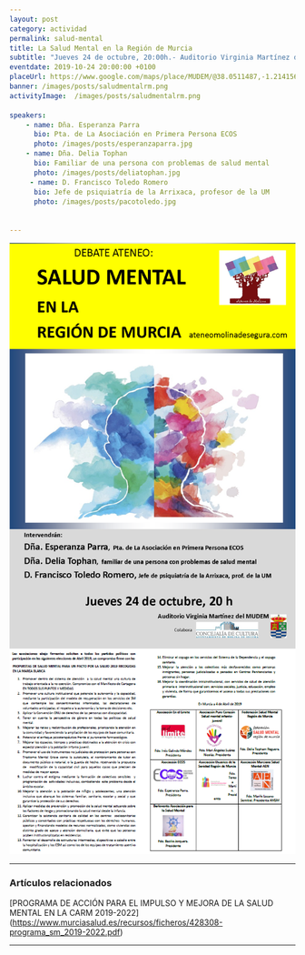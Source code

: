 ```yaml
---
layout: post
category: actividad
permalink: salud-mental
title: La Salud Mental en la Región de Murcia    
subtitle: "Jueves 24 de octubre, 20:00h.- Auditorio Virginia Martínez del MUDEM"
eventdate: 2019-10-24 20:00:00 +0100
placeUrl: https://www.google.com/maps/place/MUDEM/@38.0511487,-1.2141566,15z/data=!4m5!3m4!1s0x0:0xde6031502e1b4fbc!8m2!3d38.0511487!4d-1.2141566
banner: /images/posts/saludmentalrm.png
activityImage:  /images/posts/saludmentalrm.png  
     
speakers:  
    - name: Dña. Esperanza Parra 
      bio: Pta. de La Asociación en Primera Persona ECOS
      photo: /images/posts/esperanzaparra.jpg
    - name: Dña. Delia Tophan  
      bio: Familiar de una persona con problemas de salud mental  
      photo: /images/posts/deliatophan.jpg
     - name: D. Francisco Toledo Romero   
      bio: Jefe de psiquiatría de la Arrixaca, profesor de la UM  
      photo: /images/posts/pacotoledo.jpg


---
```


![cartel](/images/posts/saludmentalrm.png)  
![cartel](/images/posts/smmb1.png)  


***

### Artículos relacionados

[PROGRAMA DE ACCIÓN PARA EL IMPULSO Y MEJORA DE LA SALUD MENTAL EN LA CARM 2019-2022]  
(https://www.murciasalud.es/recursos/ficheros/428308-programa_sm_2019-2022.pdf)

***



